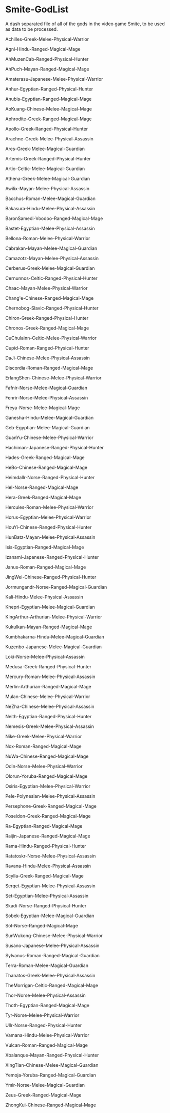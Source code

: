 # Smite-GodList
A dash separated file of all of the gods in the video game Smite, to be used as data to be processed.

Achilles-Greek-Melee-Physical-Warrior

Agni-Hindu-Ranged-Magical-Mage

AhMuzenCab-Ranged-Physical-Hunter

AhPuch-Mayan-Ranged-Magical-Mage

Amaterasu-Japanese-Melee-Physical-Warrior

Anhur-Egyptian-Ranged-Physical-Hunter

Anubis-Egyptian-Ranged-Magical-Mage

AoKuang-Chinese-Melee-Magical-Mage

Aphrodite-Greek-Ranged-Magical-Mage

Apollo-Greek-Ranged-Physical-Hunter

Arachne-Greek-Melee-Physical-Assassin

Ares-Greek-Melee-Magical-Guardian

Artemis-Greek-Ranged-Physical-Hunter

Artio-Celtic-Melee-Magical-Guardian

Athena-Greek-Melee-Magical-Guardian

Awilix-Mayan-Melee-Physical-Assassin

Bacchus-Roman-Melee-Magical-Guardian

Bakasura-Hindu-Melee-Physical-Assassin

BaronSamedi-Voodoo-Ranged-Magical-Mage

Bastet-Egyptian-Melee-Physical-Assassin

Bellona-Roman-Melee-Physical-Warrior

Cabrakan-Mayan-Melee-Magical-Guardian

Camazotz-Mayan-Melee-Physical-Assassin

Cerberus-Greek-Melee-Magical-Guardian

Cernunnos-Celtic-Ranged-Physical-Hunter

Chaac-Mayan-Melee-Physical-Warrior

Chang'e-Chinese-Ranged-Magical-Mage

Chernobog-Slavic-Ranged-Physical-Hunter

Chiron-Greek-Ranged-Physical-Hunter

Chronos-Greek-Ranged-Magical-Mage

CuChulainn-Celtic-Melee-Physical-Warrior

Cupid-Roman-Ranged-Physical-Hunter

DaJi-Chinese-Melee-Physical-Assassin

Discordia-Roman-Ranged-Magical-Mage

ErlangShen-Chinese-Melee-Physical-Warrior

Fafnir-Norse-Melee-Magical-Guardian

Fenrir-Norse-Melee-Physical-Assassin

Freya-Norse-Melee-Magical-Mage

Ganesha-Hindu-Melee-Magical-Guardian

Geb-Egyptian-Melee-Magical-Guardian

GuanYu-Chinese-Melee-Physical-Warrior

Hachiman-Japanese-Ranged-Physical-Hunter

Hades-Greek-Ranged-Magical-Mage

HeBo-Chinese-Ranged-Magical-Mage

Heimdallr-Norse-Ranged-Physical-Hunter

Hel-Norse-Ranged-Magical-Mage

Hera-Greek-Ranged-Magical-Mage

Hercules-Roman-Melee-Physical-Warrior

Horus-Egyptian-Melee-Physical-Warrior

HouYi-Chinese-Ranged-Physical-Hunter

HunBatz-Mayan-Melee-Physical-Assassin

Isis-Egyptian-Ranged-Magical-Mage

Izanami-Japanese-Ranged-Physical-Hunter

Janus-Roman-Ranged-Magical-Mage

JingWei-Chinese-Ranged-Physical-Hunter

Jormungandr-Norse-Ranged-Magical-Guardian

Kali-Hindu-Melee-Physical-Assassin

Khepri-Egyptian-Melee-Magical-Guardian

KingArthur-Arthurian-Melee-Physical-Warrior

Kukulkan-Mayan-Ranged-Magical-Mage

Kumbhakarna-Hindu-Melee-Magical-Guardian

Kuzenbo-Japanese-Melee-Magical-Guardian

Loki-Norse-Melee-Physical-Assassin

Medusa-Greek-Ranged-Physical-Hunter

Mercury-Roman-Melee-Physical-Assassin

Merlin-Arthurian-Ranged-Magical-Mage

Mulan-Chinese-Melee-Physical-Warrior

NeZha-Chinese-Melee-Physical-Assassin

Neith-Egyptian-Ranged-Physical-Hunter

Nemesis-Greek-Melee-Physical-Assassin

Nike-Greek-Melee-Physical-Warrior

Nox-Roman-Ranged-Magical-Mage

NuWa-Chinese-Ranged-Magical-Mage

Odin-Norse-Melee-Physical-Warrior

Olorun-Yoruba-Ranged-Magical-Mage

Osiris-Egyptian-Melee-Physical-Warrior

Pele-Polynesian-Melee-Physical-Assassin

Persephone-Greek-Ranged-Magical-Mage

Poseidon-Greek-Ranged-Magical-Mage

Ra-Egyptian-Ranged-Magical-Mage

Raijin-Japanese-Ranged-Magical-Mage

Rama-Hindu-Ranged-Physical-Hunter

Ratatoskr-Norse-Melee-Physical-Assassin

Ravana-Hindu-Melee-Physical-Assassin

Scylla-Greek-Ranged-Magical-Mage

Serqet-Egyptian-Melee-Physical-Assassin

Set-Egyptian-Melee-Physical-Assassin

Skadi-Norse-Ranged-Physical-Hunter

Sobek-Egyptian-Melee-Magical-Guardian

Sol-Norse-Ranged-Magical-Mage

SunWukong-Chinese-Melee-Physical-Warrior

Susano-Japanese-Melee-Physical-Assassin

Sylvanus-Roman-Ranged-Magical-Guardian

Terra-Roman-Melee-Magical-Guardian

Thanatos-Greek-Melee-Physical-Assassin

TheMorrigan-Celtic-Ranged-Magical-Mage

Thor-Norse-Melee-Physical-Assassin

Thoth-Egyptian-Ranged-Magical-Mage

Tyr-Norse-Melee-Physical-Warrior

Ullr-Norse-Ranged-Physical-Hunter

Vamana-Hindu-Melee-Physical-Warrior

Vulcan-Roman-Ranged-Magical-Mage

Xbalanque-Mayan-Ranged-Physical-Hunter

XingTian-Chinese-Melee-Magical-Guardian

Yemoja-Yoruba-Ranged-Magical-Guardian

Ymir-Norse-Melee-Magical-Guardian

Zeus-Greek-Ranged-Magical-Mage

ZhongKui-Chinese-Ranged-Magical-Mage

